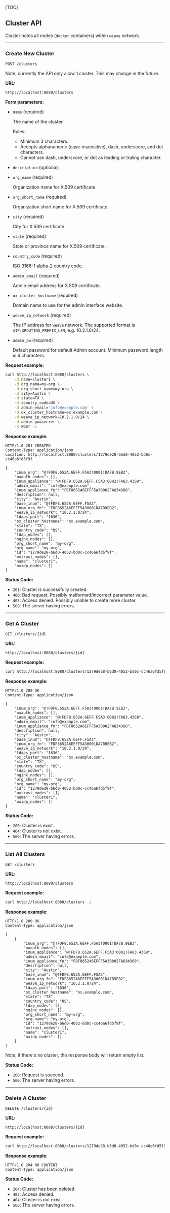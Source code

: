 [TOC]
## Cluster API

Cluster holds all nodes (`docker` containers) within `weave` network.

---

### Create New Cluster

    POST /clusters

Note, currently the API only allow 1 cluster. This may change in the future.

__URL:__

    http://localhost:8080/clusters

__Form parameters:__

*   `name` (required)

    The name of the cluster.

    Rules:

    * Minimum 3 characters.
    * Accepts alphanumeric (case-insensitive), dash, underscore, and dot characters.
    * Cannot use dash, underscore, or dot as leading or traling character.

*   `description` (optional)
*   `org_name` (required)

    Organization name for X.509 certificate.

*   `org_short_name` (required)

    Organization short name for X.509 certificate.

*   `city` (required)

    City for X.509 certificate.

*   `state` (required)

    State or province name for X.509 certificate.

*   `country_code` (required)

    ISO 3166-1 alpha-2 country code.

*   `admin_email` (required)

    Admin email address for X.509 certificate.

*   `ox_cluster_hostname` (required)

    Domain name to use for the admin interface website.

*   `weave_ip_network` (required)

    The IP address for `weave` network. The supported format is `$IP:$ROUTING_PREFIX_LEN`, e.g. 10.2.1.0/24.

*   `admin_pw` (required)

    Default password for default Admin account. Minimum password length is 6 characters.

__Request example:__

```sh
curl http://localhost:8080/clusters \
    -d name=cluster1 \
    -d org_name=my-org \
    -d org_short_name=my-org \
    -d city=Austin \
    -d state=TX \
    -d country_code=US \
    -d admin_email='info@example.com' \
    -d ox_cluster_hostname=ox.example.com \
    -d weave_ip_network=10.2.1.0/24 \
    -d admin_pw=secret \
    -X POST -i
```

__Response example:__

```http
HTTP/1.0 201 CREATED
Content-Type: application/json
Location: http://localhost:8080/clusters/1279de28-b6d0-4052-bd0c-cc46a6fd5f9f

{
    "inum_org": "@!FDF8.652A.6EFF.F5A3!0001!DA7B.9EB2",
    "oxauth_nodes": [],
    "inum_appliance": "@!FDF8.652A.6EFF.F5A3!0002!FA83.4368",
    "admin_email": "info@example.com",
    "inum_appliance_fn": "FDF8652A6EFFF5A30002FA834368",
    "description": null,
    "city": "Austin",
    "base_inum": "@!FDF8.652A.6EFF.F5A3",
    "inum_org_fn": "FDF8652A6EFFF5A30001DA7B9EB2",
    "weave_ip_network": "10.2.1.0/24",
    "ldaps_port": "1636",
    "ox_cluster_hostname": "ox.example.com",
    "state": "TX",
    "country_code": "US",
    "ldap_nodes": [],
    "nginx_nodes": [],
    "org_short_name": "my-org",
    "org_name": "my-org",
    "id": "1279de28-b6d0-4052-bd0c-cc46a6fd5f9f",
    "oxtrust_nodes": [],
    "name": "cluster1",
    "oxidp_nodes": []
}
```

__Status Code:__

* `201`: Cluster is successfully created.
* `400`: Bad request. Possibly malformed/incorrect parameter value.
* `403`: Access denied. Possibly unable to create more cluster.
* `500`: The server having errors.

---

### Get A Cluster

    GET /clusters/{id}

__URL:__

    http://localhost:8080/clusters/{id}

__Request example:__

```sh
curl http://localhost:8080/clusters/1279de28-b6d0-4052-bd0c-cc46a6fd5f9f -i
```

__Response example:__

```http
HTTP/1.0 200 OK
Content-Type: application/json

{
    "inum_org": "@!FDF8.652A.6EFF.F5A3!0001!DA7B.9EB2",
    "oxauth_nodes": [],
    "inum_appliance": "@!FDF8.652A.6EFF.F5A3!0002!FA83.4368",
    "admin_email": "info@example.com",
    "inum_appliance_fn": "FDF8652A6EFFF5A30002FA834368",
    "description": null,
    "city": "Austin",
    "base_inum": "@!FDF8.652A.6EFF.F5A3",
    "inum_org_fn": "FDF8652A6EFFF5A30001DA7B9EB2",
    "weave_ip_network": "10.2.1.0/24",
    "ldaps_port": "1636",
    "ox_cluster_hostname": "ox.example.com",
    "state": "TX",
    "country_code": "US",
    "ldap_nodes": [],
    "nginx_nodes": [],
    "org_short_name": "my-org",
    "org_name": "my-org",
    "id": "1279de28-b6d0-4052-bd0c-cc46a6fd5f9f",
    "oxtrust_nodes": [],
    "name": "cluster1",
    "oxidp_nodes": []
}
```

__Status Code:__

* `200`: Cluster is exist.
* `404`: Cluster is not exist.
* `500`: The server having errors.

---

### List All Clusters

`GET /clusters`

__URL:__

`http://localhost:8080/clusters`

__Request example:__

```sh
curl http://localhost:8080/clusters -i
```

__Response example:__

```http
HTTP/1.0 200 OK
Content-Type: application/json

[
    {
        "inum_org": "@!FDF8.652A.6EFF.F5A3!0001!DA7B.9EB2",
        "oxauth_nodes": [],
        "inum_appliance": "@!FDF8.652A.6EFF.F5A3!0002!FA83.4368",
        "admin_email": "info@example.com",
        "inum_appliance_fn": "FDF8652A6EFFF5A30002FA834368",
        "description": null,
        "city": "Austin",
        "base_inum": "@!FDF8.652A.6EFF.F5A3",
        "inum_org_fn": "FDF8652A6EFFF5A30001DA7B9EB2",
        "weave_ip_network": "10.2.1.0/24",
        "ldaps_port": "1636",
        "ox_cluster_hostname": "ox.example.com",
        "state": "TX",
        "country_code": "US",
        "ldap_nodes": [],
        "nginx_nodes": [],
        "org_short_name": "my-org",
        "org_name": "my-org",
        "id": "1279de28-b6d0-4052-bd0c-cc46a6fd5f9f",
        "oxtrust_nodes": [],
        "name": "cluster1",
        "oxidp_nodes": []
    }
]
```

Note, if there's no cluster, the response body will return empty list.

__Status Code:__

* `200`: Request is succeed.
* `500`: The server having errors.

---

### Delete A Cluster

    DELETE /clusters/{id}

__URL:__

    http://localhost:8080/clusters/{id}

__Request example:__

```sh
curl http://localhost:8080/clusters/1279de28-b6d0-4052-bd0c-cc46a6fd5f9f -X DELETE -i
```

__Response example:__

```http
HTTP/1.0 204 NO CONTENT
Content-Type: application/json
```

__Status Code:__

* `204`: Cluster has been deleted.
* `403`: Access denied.
* `404`: Cluster is not exist.
* `500`: The server having errors.
